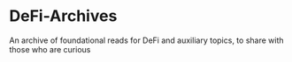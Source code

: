# DeFi-Archives
An archive of foundational reads for DeFi and auxiliary topics, to share with those who are curious
